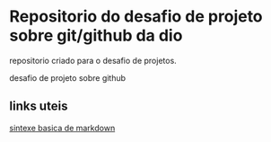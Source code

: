 # Repositorio do desafio de projeto sobre git/github da dio
repositorio criado para o desafio de projetos.

desafio de projeto sobre github

## links uteis
[sintexe basica de markdown](https://www.markdownguide.org/basic-syntax/)
